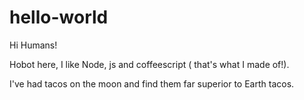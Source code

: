 # hello-world

Hi Humans!

Hobot here, I like Node, js and coffeescript ( that's what I made of!).

I've had tacos on the moon and find them far superior to Earth tacos.
